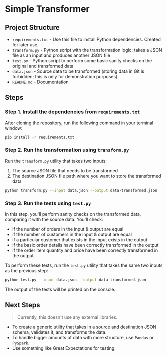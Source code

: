 # Simple Transformer

## Project Structure 
 - `requirements.txt` - Use this file to install Python dependencies. Created for later use.
 - `transform.py` - Python script with the transformation logic; takes a JSON file as an input and produces another JSON file
 - `test.py` - Python script to perform some basic sanity checks on the original and transformed data
 - `data.json` - Source data to be transformed (storing data in Git is forbidden; this is only for demonstration purposes)
 - `README.md` - Documentation

## Steps

### Step 1. Install the dependencies from `requirements.txt`

After cloning the repository, run the following command in your terminal window:

```bash
pip install -r requirements.txt
```

### Step 2. Run the transformation using `transform.py`

Run the `transform.py` utility that takes two inputs:

1. The source JSON file that needs to be transformed
2. The destination JSON file path where you want to store the transformed data

```bash
python transform.py --input data.json --output data-transformed.json
```

### Step 3. Run the tests using `test.py`

In this step, you'll perform sanity checks on the transformed data, comparing it with the source data. You'll check:

* if the number of orders in the input & output are equal
* if the number of customers in the input & output are equal
* if a particular customer that exists in the input exists in the output
* if the basic order details have been correctly transformed in the output
* if the order item quantity and price have been correctly transformed in the output

To perform these tests, run the `test.py` utility that takes the same two inputs as the previous step:

```bash
python test.py --input data.json --output data-transformed.json
```

The output of the tests will be printed on the console.

## Next Steps

> Currently, this doesn't use any external libraries.

- To create a generic utility that takes in a source and destination JSON schema, validates it, and transforms the data.
- To handle bigger amounts of data with more structure, use `Pandas` or `PySpark`.
- Use something like Great Expectations for testing.
